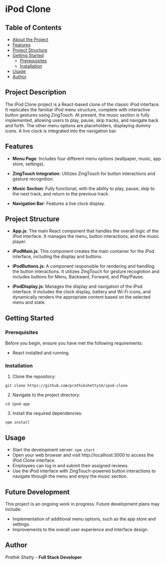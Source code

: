 # iPod Clone

## Table of Contents

- [About the Project](#project-description)
- [Features](#features)
- [Project Structure](#project-structure)
- [Getting Started](#getting-started)
  - [Prerequisites](#prerequisites)
  - [Installation](#installation)
- [Usage](#usage)
- [Author](#author)

## Project Description

The iPod Clone project is a React-based clone of the classic iPod interface. It replicates the familiar iPod menu structure, complete with interactive button gestures using ZingTouch. At present, the music section is fully implemented, allowing users to play, pause, skip tracks, and navigate back and forth. The other menu options are placeholders, displaying dummy icons. A live clock is integrated into the navigation bar.

## Features

- **Menu Page**: Includes four different menu options (wallpaper, music, app store, settings).

- **ZingTouch Integration**: Utilizes ZingTouch for button interactions and gesture recognition.
  
- **Music Section**: Fully functional, with the ability to play, pause, skip to the next track, and return to the previous track.
  
- **Navigation Bar**: Features a live clock display.


## Project Structure

- **App.js**: The main React component that handles the overall logic of the iPod interface. It manages the menu, button interactions, and the music player.
  
- **iPodMain.js**: This component creates the main container for the iPod interface, including the display and buttons.
  
- **iPodButtons.js**: A component responsible for rendering and handling the button interactions. It utilizes ZingTouch for gesture recognition and includes buttons for Menu, Backward, Forward, and Play/Pause.
  
- **iPodDisplay.js**: Manages the display and navigation of the iPod interface. It includes the clock display, battery and Wi-Fi icons, and dynamically renders the appropriate content based on the selected menu and state.


## Getting Started

### Prerequisites

Before you begin, ensure you have met the following requirements:

- React installed and running.

### Installation

1. Clone the repository:

`git clone https://github.com/prathikshetty14/ipod-clone`
   
2. Navigate to the project directory:

`cd ipod-app`

3. Install the required dependencies:

`npm install`


## Usage

- Start the development server:
  `npm start`
- Open your web browser and visit http://localhost:3000 to access the iPod Clone interface.
- Employees can log in and submit their assigned reviews.
- Use the iPod interface with ZingTouch-powered button interactions to navigate through the menu and enjoy the music section.


## Future Development

This project is an ongoing work in progress. Future development plans may include:

- Implementation of additional menu options, such as the app store and settings.
- Improvements to the overall user experience and interface design.


## Author
*Prathik Shetty* - **Full Stack Developer**
